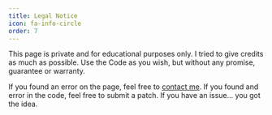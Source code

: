 ```yaml
---
title: Legal Notice
icon: fa-info-circle
order: 7
---
```


This page is private and for educational purposes only.
I tried to give credits as much as possible. Use the Code as you wish, but without any promise, guarantee or warranty.

If you found an error on the page, feel free to [contact me](/#contact).
If you found and error in the code, feel free to submit a patch.
If you have an issue... you got the idea.